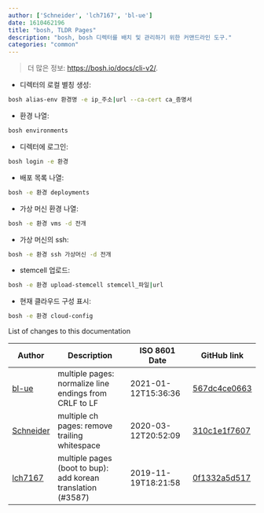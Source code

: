 ```yaml
---
author: ['Schneider', 'lch7167', 'bl-ue']
date: 1610462196
title: "bosh, TLDR Pages"
description: "bosh, bosh 디렉터를 배치 및 관리하기 위한 커맨드라인 도구."
categories: "common"
---
```

> 더 많은 정보: <https://bosh.io/docs/cli-v2/>.

- 디렉터의 로컬 별칭 생성:

```bash
bosh alias-env 환경명 -e ip_주소|url --ca-cert ca_증명서
```

- 환경 나열:

```bash
bosh environments
```

- 디렉터에 로그인:

```bash
bosh login -e 환경
```

- 배포 목록 나열:

```bash
bosh -e 환경 deployments
```

- 가상 머신 환경 나열:

```bash
bosh -e 환경 vms -d 전개
```

- 가상 머신의 ssh:

```bash
bosh -e 환경 ssh 가상머신 -d 전개
```

- stemcell 업로드:

```bash
bosh -e 환경 upload-stemcell stemcell_파일|url
```

- 현재 클라우드 구성 표시:

```bash
bosh -e 환경 cloud-config
```
List of changes to this documentation


Author | Description | ISO 8601 Date | GitHub link
------|-----|-----|-----
[bl-ue](mailto:54780737+bl-ue@users.noreply.github.com) | multiple pages: normalize line endings from CRLF to LF | 2021-01-12T15:36:36 | [567dc4ce0663](https://github.com/tldr-pages/tldr/commit/567dc4ce0663231ea1b8b9533b327094eb82ba1f)
[Schneider](mailto:lucas.schneider@sap.com) | multiple ch pages: remove trailing whitespace | 2020-03-12T20:52:09 | [310c1e1f7607](https://github.com/tldr-pages/tldr/commit/310c1e1f7607c67e5651e4d3c118a43029639285)
[lch7167](mailto:youngsj69@gmail.com) | multiple pages (boot to bup): add korean translation (#3587) | 2019-11-19T18:21:58 | [0f1332a5d517](https://github.com/tldr-pages/tldr/commit/0f1332a5d517f703c15b54fe39b4f23f77505e7f)

